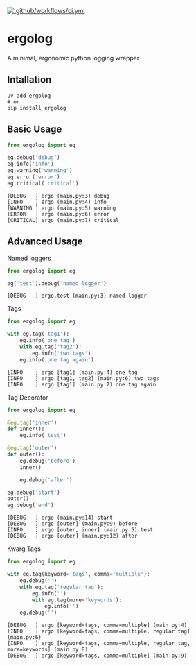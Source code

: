[![.github/workflows/ci.yml](https://github.com/DaelonSuzuka/ergolog/actions/workflows/ci.yml/badge.svg)](https://github.com/DaelonSuzuka/ergolog/actions/workflows/ci.yml)

# ergolog
A minimal, ergonomic python logging wrapper

## Intallation

```shell
uv add ergolog
# or
pip install ergolog
```

## Basic Usage


```py
from ergolog import eg

eg.debug('debug')
eg.info('info')
eg.warning('warning')
eg.error('error')
eg.critical('critical')
```

```
[DEBUG   ] ergo (main.py:3) debug
[INFO    ] ergo (main.py:4) info
[WARNING ] ergo (main.py:5) warning
[ERROR   ] ergo (main.py:6) error
[CRITICAL] ergo (main.py:7) critical
```

## Advanced Usage

Named loggers

```py
from ergolog import eg

eg('test').debug('named logger')

```

```
[DEBUG   ] ergo.test (main.py:3) named logger
```

Tags


```py
from ergolog import eg

with eg.tag('tag1'):
    eg.info('one tag')
    with eg.tag('tag2'):
        eg.info('two tags')
    eg.info('one tag again')
```

```
[INFO    ] ergo [tag1] (main.py:4) one tag
[INFO    ] ergo [tag1, tag2] (main.py:6) two tags
[INFO    ] ergo [tag1] (main.py:7) one tag again
```

Tag Decorator

```py
from ergolog import eg

@eg.tag('inner')
def inner():
    eg.info('test')

@eg.tag('outer')
def outer():
    eg.debug('before')
    inner()

    eg.debug('after')

eg.debug('start')
outer()
eg.debug('end')
```

```
[DEBUG   ] ergo (main.py:14) start
[DEBUG   ] ergo [outer] (main.py:9) before
[INFO    ] ergo [outer, inner] (main.py:5) test
[DEBUG   ] ergo [outer] (main.py:12) after
```

Kwarg Tags

```py
from ergolog import eg

with eg.tag(keyword='tags', comma='multiple'):
    eg.debug('')
    with eg.tag('regular tag'):
        eg.info('')
        with eg.tag(more='keywords'):
            eg.info('')
    eg.debug('')
```

```
[DEBUG   ] ergo [keyword=tags, comma=multiple] (main.py:4) 
[INFO    ] ergo [keyword=tags, comma=multiple, regular tag] (main.py:6) 
[INFO    ] ergo [keyword=tags, comma=multiple, regular tag, more=keywords] (main.py:8)
[DEBUG   ] ergo [keyword=tags, comma=multiple] (main.py:9)
```

<!-- 
Job IDs

```py
from ergolog import eg

with eg.tag('job'):
    eg.info('')
    with eg.tag('job'):
        eg.info('nested job ID')
    eg.info('')
```

```
[INFO    ] ergo [job=34bfbe] (main.py:4) 
[INFO    ] ergo [job=34bfbe, job=80dbc9] (main.py:6) nested job ID
[INFO    ] ergo [job=34bfbe] (main.py:7)
```
-->
